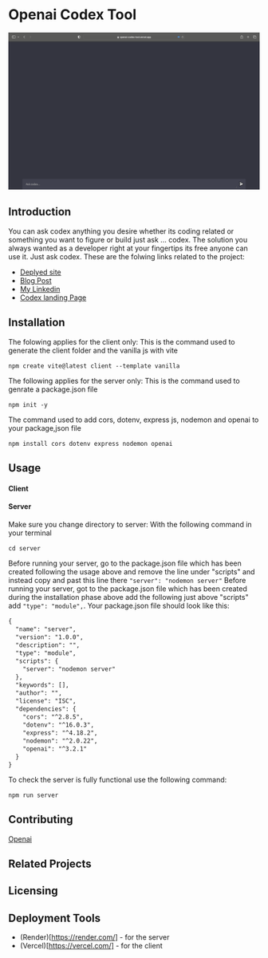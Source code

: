 # Openai Codex Tool
<img
src="./img/Desktop.png"
raw="true" 
/>

## Introduction
You can ask codex anything you desire whether its coding related or something you want to figure or build just ask ... codex. The solution you always wanted as a developer right at your fingertips its free anyone can use it. Just ask codex. 
These are the folwing links related to the project:
* [Deplyed site](https://openai-codex-tool.vercel.app/)
* [Blog Post](https://medium.com/@mpilonmafu95/portfolio-project-blog-post-2ddfaae77844)
* [My Linkedin](https://www.linkedin.com/in/mpilo-mafu-aaa7b6185/)
* [Codex landing Page](https://codex-your-ai.mailchimpsites.com/)

## Installation
The folowing applies for the client only:
This is the command used to generate the client folder and the vanilla js with vite
```
npm create vite@latest client --template vanilla
```
The following applies for the server only:
This is the command used to genrate a package.json file
```
npm init -y
```
The command used to add cors, dotenv, express js, nodemon and openai to your package,json file
```
npm install cors dotenv express nodemon openai
```
## Usage
#### Client


#### Server
Make sure you change directory to server:
With the following command in your terminal
```
cd server
```
Before running your server, go to the package.json file which has been created following the usage above and remove the line under "scripts" and instead copy and past this line there ```"server": "nodemon server"```
Before running your server, got to the package.json file which has been created during the installation phase above add the following just above "scripts" add ```"type": "module",```.
Your package.json file should look like this:
```
{
  "name": "server",
  "version": "1.0.0",
  "description": "",
  "type": "module",
  "scripts": {
    "server": "nodemon server"
  },
  "keywords": [],
  "author": "",
  "license": "ISC",
  "dependencies": {
    "cors": "^2.8.5",
    "dotenv": "^16.0.3",
    "express": "^4.18.2",
    "nodemon": "^2.0.22",
    "openai": "^3.2.1"
  }
}
```
To check the server is fully functional use the following command:
```
npm run server
```


## Contributing
[Openai](https://platform.openai.com/overview)

## Related Projects

## Licensing

## Deployment Tools
* (Render)[https://render.com/] - for the server
* (Vercel)[https://vercel.com/] - for the client
